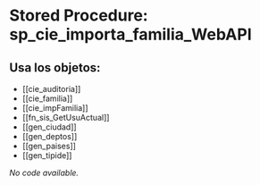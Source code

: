 # Stored Procedure: sp_cie_importa_familia_WebAPI

## Usa los objetos:
- [[cie_auditoria]]
- [[cie_familia]]
- [[cie_impFamilia]]
- [[fn_sis_GetUsuActual]]
- [[gen_ciudad]]
- [[gen_deptos]]
- [[gen_paises]]
- [[gen_tipide]]

*No code available.*
